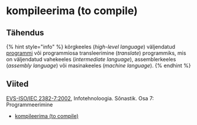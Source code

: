 # kompileerima \(to compile\)

## Tähendus

{% hint style="info" %}
kõrgkeeles \(_high-level language_\) väljendatud [programmi](programm-program.md) või programmiosa transleerimine \(_translate_\) programmiks, mis on väljendatud vahekeeles \(_intermediate language_\), assemblerkeeles \(_assembly language_\) või masinakeeles \(_machine language_\).
{% endhint %}

## Viited

[EVS-ISO/IEC 2382-7:2002](https://www.evs.ee/et/evs-iso-iec-2382-7-2002), Infotehnoloogia. Sõnastik. Osa 7: Programmeerimine

* [kompileerima \(to compile\)](http://www.eki.ee/dict/its/index.cgi?Q=D0C6E704-6C03-1014-88DC-FC5F0DBED45A&F=GUID&C01=1&C02=0&C10=1)

